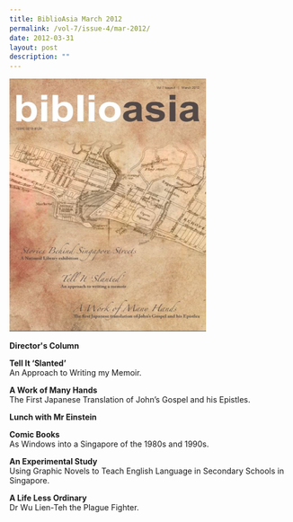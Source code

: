 ```yaml
---
title: BiblioAsia March 2012
permalink: /vol-7/issue-4/mar-2012/
date: 2012-03-31
layout: post
description: ""
---
```


<img style="width: 350px; height: 450px;" src="/images/vol-7-issue-4/A1.JPG">

**Director's Column**

**Tell It ‘Slanted’**<br>
An Approach to Writing my Memoir. 
 
**A Work of Many Hands**<br>
The First Japanese Translation of John’s Gospel and his Epistles.

**Lunch with Mr Einstein**<br>

**Comic Books**<br>
As Windows into a Singapore of the 1980s and 1990s.

**An Experimental Study**<br>
Using Graphic Novels to Teach English Language in Secondary Schools in Singapore.

**A Life Less Ordinary**<br>
Dr Wu Lien-Teh the Plague Fighter.
